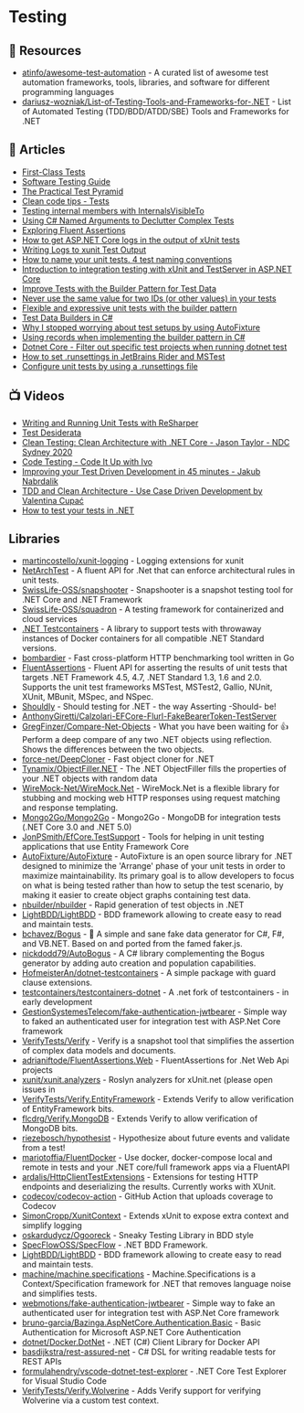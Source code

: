 
# Testing

## 📘 Resources
- [atinfo/awesome-test-automation](https://github.com/atinfo/awesome-test-automation) - A curated list of awesome test automation frameworks, tools, libraries, and software for different programming languages
- [dariusz-wozniak/List-of-Testing-Tools-and-Frameworks-for-.NET](https://github.com/dariusz-wozniak/List-of-Testing-Tools-and-Frameworks-for-.NET) - List of Automated Testing (TDD/BDD/ATDD/SBE) Tools and Frameworks for .NET
## 📝 Articles
- [First-Class Tests](https://blog.cleancoder.com/uncle-bob/2017/05/05/TestDefinitions.html) 
- [Software Testing Guide](https://martinfowler.com/testing/) 
- [The Practical Test Pyramid](https://martinfowler.com/articles/practical-test-pyramid.html) 
- [Clean code tips - Tests](https://www.code4it.dev/blog/clean-code-tests)
- [Testing internal members with InternalsVisibleTo](https://www.code4it.dev/blog/testing-internals-with-internalsvisibleto)
- [Using C# Named Arguments to Declutter Complex Tests](https://exceptionnotfound.net/using-csharp-named-arguments-to-declutter-complex-tests/)
- [Exploring Fluent Assertions](https://www.meziantou.net/exploring-fluent-assertions.htm)
- [How to get ASP.NET Core logs in the output of xUnit tests](https://www.meziantou.net/how-to-get-asp-net-core-logs-in-the-output-of-xunit-tests.htm)
- [Writing Logs to xunit Test Output](https://blog.martincostello.com/writing-logs-to-xunit-test-output/)
- [How to name your unit tests. 4 test naming conventions](https://canro91.github.io/2021/04/12/UnitTestNamingConventions/)
- [Introduction to integration testing with xUnit and TestServer in ASP.NET Core](https://andrewlock.net/introduction-to-integration-testing-with-xunit-and-testserver-in-asp-net-core/)
- [Improve Tests with the Builder Pattern for Test Data](https://ardalis.com/improve-tests-with-the-builder-pattern-for-test-data/)
- [Never use the same value for two IDs (or other values) in your tests](https://ardalis.com/never-use-the-same-value-for-two-ids-or-other-values-in-your-tests/)
- [Flexible and expressive unit tests with the builder pattern](https://www.kenneth-truyers.net/2013/07/15/flexible-and-expressive-unit-tests-with-the-builder-pattern/)
- [Test Data Builders in C#](https://blog.ploeh.dk/2017/08/15/test-data-builders-in-c/)
- [Why I stopped worrying about test setups by using AutoFixture](https://timdeschryver.dev/blog/why-i-stopped-worrying-about-test-setups-by-using-autofixture)
- [Using records when implementing the builder pattern in C#](https://josef.codes/using-records-when-implementing-the-builder-pattern-in-c-sharp/)
- [Dotnet Core - Filter out specific test projects when running dotnet test](https://josef.codes/dotnet-core-filter-out-specific-test-projects-when-running-dotnet-test/)
- [How to set .runsettings in JetBrains Rider and MSTest](https://stackoverflow.com/questions/56787555/how-to-set-runsettings-in-jetbrains-rider-and-mstest)
- [Configure unit tests by using a .runsettings file](https://learn.microsoft.com/en-us/visualstudio/test/configure-unit-tests-by-using-a-dot-runsettings-file?view=vs-2022)
## 📺 Videos
- [Writing and Running Unit Tests with ReSharper](https://www.jetbrains.com/dotnet/guide/tutorials/resharper-essentials/unit-testing/)
- [Test Desiderata](https://www.youtube.com/playlist?list=PLlmVY7qtgT_lkbrk9iZNizp978mVzpBKl)
- [Clean Testing: Clean Architecture with .NET Core - Jason Taylor - NDC Sydney 2020](https://www.youtube.com/watch?v=hV43fiHYBb4)
- [Code Testing - Code It Up with Ivo](https://www.youtube.com/playlist?list=PLLGdqRi7N09YoomAKadOjLopq0sIr_PKT)
- [Improving your Test Driven Development in 45 minutes - Jakub Nabrdalik](https://www.youtube.com/watch?v=2vEoL3Irgiw)
- [TDD and Clean Architecture - Use Case Driven Development by Valentina Cupać](https://www.youtube.com/watch?v=IZWLnn2fNko)
- [How to test your tests in .NET](https://www.youtube.com/watch?v=sGwfwtkaDfk)
## Libraries
- [martincostello/xunit-logging](https://github.com/martincostello/xunit-logging) - Logging extensions for xunit
- [NetArchTest](https://github.com/BenMorris/NetArchTest) - A fluent API for .Net that can enforce architectural rules in unit tests.
- [SwissLife-OSS/snapshooter](https://github.com/SwissLife-OSS/snapshooter) - Snapshooter is a snapshot testing tool for .NET Core and .NET Framework
- [SwissLife-OSS/squadron](https://github.com/SwissLife-OSS/squadron) - A testing framework for containerized and cloud services
- [.NET Testcontainers](https://github.com/HofmeisterAn/dotnet-testcontainers) - A library to support tests with throwaway instances of Docker containers for all compatible .NET Standard versions.
- [bombardier](https://github.com/codesenberg/bombardier) - Fast cross-platform HTTP benchmarking tool written in Go
- [FluentAssertions](https://github.com/fluentassertions/fluentassertions) - Fluent API for asserting the results of unit tests that targets .NET Framework 4.5, 4.7, .NET Standard 1.3, 1.6 and 2.0. Supports the unit test frameworks MSTest, MSTest2, Gallio, NUnit, XUnit, MBunit, MSpec, and NSpec.
- [Shouldly](https://github.com/shouldly/shouldly) - Should testing for .NET - the way Asserting -Should- be!
- [AnthonyGiretti/Calzolari-EFCore-Flurl-FakeBearerToken-TestServer](https://github.com/AnthonyGiretti/Calzolari-EFCore-Flurl-FakeBearerToken-TestServer)
- [GregFinzer/Compare-Net-Objects](https://github.com/GregFinzer/Compare-Net-Objects) - What you have been waiting for 👍 Perform a deep compare of any two .NET objects using reflection. Shows the differences between the two objects.
- [force-net/DeepCloner](https://github.com/force-net/DeepCloner) - Fast object cloner for .NET
- [Tynamix/ObjectFiller.NET](https://github.com/Tynamix/ObjectFiller.NET/) - The .NET ObjectFiller fills the properties of your .NET objects with random data
- [WireMock-Net/WireMock.Net](https://github.com/WireMock-Net/WireMock.Net) - WireMock.Net is a flexible library for stubbing and mocking web HTTP responses using request matching and response templating.
- [Mongo2Go/Mongo2Go](https://github.com/Mongo2Go/Mongo2Go) - Mongo2Go - MongoDB for integration tests (.NET Core 3.0 and .NET 5.0)
- [JonPSmith/EfCore.TestSupport](https://github.com/JonPSmith/EfCore.TestSupport) - Tools for helping in unit testing applications that use Entity Framework Core
- [AutoFixture/AutoFixture](https://github.com/AutoFixture/AutoFixture) - AutoFixture is an open source library for .NET designed to minimize the 'Arrange' phase of your unit tests in order to maximize maintainability. Its primary goal is to allow developers to focus on what is being tested rather than how to setup the test scenario, by making it easier to create object graphs containing test data.
- [nbuilder/nbuilder](https://github.com/nbuilder/nbuilder) - Rapid generation of test objects in .NET
- [LightBDD/LightBDD](https://github.com/LightBDD/LightBDD) - BDD framework allowing to create easy to read and maintain tests.
- [bchavez/Bogus](https://github.com/bchavez/Bogus) - 📇 A simple and sane fake data generator for C#, F#, and VB.NET. Based on and ported from the famed faker.js.
- [nickdodd79/AutoBogus](https://github.com/nickdodd79/AutoBogus) - A C# library complementing the Bogus generator by adding auto creation and population capabilities.
- [HofmeisterAn/dotnet-testcontainers](https://github.com/HofmeisterAn/dotnet-testcontainers) - A simple package with guard clause extensions.
- [testcontainers/testcontainers-dotnet](https://github.com/testcontainers/testcontainers-dotnet) - A .net fork of testcontainers - in early development
- [GestionSystemesTelecom/fake-authentication-jwtbearer](https://github.com/GestionSystemesTelecom/fake-authentication-jwtbearer/) - Simple way to faked an authenticated user for integration test with ASP.Net Core framework
- [VerifyTests/Verify](https://github.com/VerifyTests/Verify) - Verify is a snapshot tool that simplifies the assertion of complex data models and documents.
- [adrianiftode/FluentAssertions.Web](https://github.com/adrianiftode/FluentAssertions.Web) - FluentAssertions for .Net Web Api projects
- [xunit/xunit.analyzers](https://github.com/xunit/xunit.analyzers) - Roslyn analyzers for xUnit.net (please open issues in
- [VerifyTests/Verify.EntityFramework](https://github.com/VerifyTests/Verify.EntityFramework) - Extends Verify to allow verification of EntityFramework bits.
- [flcdrg/Verify.MongoDB](https://github.com/flcdrg/Verify.MongoDB) - Extends Verify to allow verification of MongoDB bits.
- [riezebosch/hypothesist](https://github.com/riezebosch/hypothesist) - Hypothesize about future events and validate from a test!
- [mariotoffia/FluentDocker](https://github.com/mariotoffia/FluentDocker) - Use docker, docker-compose local and remote in tests and your .NET core/full framework apps via a FluentAPI
- [ardalis/HttpClientTestExtensions](https://github.com/ardalis/HttpClientTestExtensions) - Extensions for testing HTTP endpoints and deserializing the results. Currently works with XUnit.
- [codecov/codecov-action](https://github.com/codecov/codecov-action) - GitHub Action that uploads coverage to Codecov
- [SimonCropp/XunitContext](https://github.com/SimonCropp/XunitContext) - Extends xUnit to expose extra context and simplify logging
- [oskardudycz/Ogooreck](https://github.com/oskardudycz/Ogooreck) - Sneaky Testing Library in BDD style
- [SpecFlowOSS/SpecFlow](https://github.com/SpecFlowOSS/SpecFlow) - .NET BDD Framework. 
- [LightBDD/LightBDD](https://github.com/LightBDD/LightBDD) - BDD framework allowing to create easy to read and maintain tests.
- [machine/machine.specifications](https://github.com/machine/machine.specifications) - Machine.Specifications is a Context/Specification framework for .NET that removes language noise and simplifies tests.
- [webmotions/fake-authentication-jwtbearer](https://github.com/webmotions/fake-authentication-jwtbearer) - Simple way to fake an authenticated user for integration test with ASP.Net Core framework
- [bruno-garcia/Bazinga.AspNetCore.Authentication.Basic](https://github.com/bruno-garcia/Bazinga.AspNetCore.Authentication.Basic) - Basic Authentication for Microsoft ASP.NET Core Authentication
- [dotnet/Docker.DotNet](https://github.com/dotnet/Docker.DotNet) - .NET (C#) Client Library for Docker API
- [basdijkstra/rest-assured-net](https://github.com/basdijkstra/rest-assured-net) - C# DSL for writing readable tests for REST APIs
- [formulahendry/vscode-dotnet-test-explorer](https://github.com/formulahendry/vscode-dotnet-test-explorer) - .NET Core Test Explorer for Visual Studio Code
- [VerifyTests/Verify.Wolverine](https://github.com/VerifyTests/Verify.Wolverine) - Adds Verify support for verifying Wolverine via a custom test context.